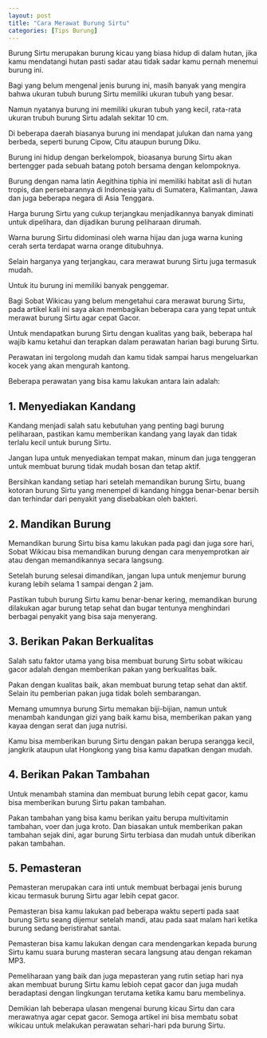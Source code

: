 ```yaml
---
layout: post
title: "Cara Merawat Burung Sirtu"
categories: [Tips Burung]
---
```


Burung Sirtu merupakan burung kicau yang biasa hidup di dalam hutan, jika kamu mendatangi hutan pasti sadar atau tidak sadar kamu pernah menemui burung ini.

Bagi yang belum mengenal jenis burung ini, masih banyak yang mengira bahwa ukuran tubuh burung Sirtu memiliki ukuran tubuh yang besar.

Namun nyatanya burung ini memiliki ukuran tubuh yang kecil, rata-rata ukuran trubuh burung Sirtu adalah sekitar 10 cm.

Di beberapa daerah biasanya burung ini mendapat julukan dan nama yang berbeda, seperti burung Cipow, Citu ataupun burung Diku.

Burung ini hidup dengan berkelompok, bioasanya burung Sirtu akan bertengger pada sebuah batang potoh bersama dengan kelompoknya.

Burung dengan nama latin Aegithina tiphia ini memiliki habitat asli di hutan tropis, dan persebarannya di Indonesia yaitu di Sumatera, Kalimantan, Jawa dan juga beberapa negara di Asia Tenggara.

Harga burung Sirtu yang cukup terjangkau menjadikannya banyak diminati untuk dipelihara, dan dijadikan burung peliharaan dirumah.

Warna burung Sirtu didominasi oleh warna hijau dan juga warna kuning cerah serta terdapat warna orange ditubuhnya.

Selain harganya yang terjangkau, cara merawat burung Sirtu juga termasuk mudah.

Untuk itu burung ini memiliki banyak penggemar.

Bagi Sobat Wikicau yang belum mengetahui cara merawat burung Sirtu, pada artikel kali ini saya akan membagikan beberapa cara yang tepat untuk merawat burung Sirtu agar cepat Gacor.

Untuk mendapatkan burung Sirtu dengan kualitas yang baik, beberapa hal wajib kamu ketahui dan terapkan dalam perawatan harian bagi burung Sirtu.

Perawatan ini tergolong mudah dan kamu tidak sampai harus mengeluarkan kocek yang akan mengurah kantong.

Beberapa perawatan yang bisa kamu lakukan antara lain adalah:

## 1. Menyediakan Kandang

Kandang menjadi salah satu kebutuhan yang penting bagi burung peliharaan, pastikan kamu memberikan kandang yang layak dan tidak terlalu kecil untuk burung Sirtu.

Jangan lupa untuk menyediakan tempat makan, minum dan juga tenggeran untuk membuat burung tidak mudah bosan dan tetap aktif.

Bersihkan kandang setiap hari setelah memandikan burung Sirtu, buang kotoran burung Sirtu yang menempel di kandang hingga benar-benar bersih dan terhindar dari penyakit yang disebabkan oleh bakteri.

## 2. Mandikan Burung

Memandikan burung Sirtu bisa kamu lakukan pada pagi dan juga sore hari, Sobat Wikicau bisa memandikan burung dengan cara menyemprotkan air atau dengan memandikannya secara langsung.

Setelah burung selesai dimandikan, jangan lupa untuk menjemur burung kurang lebih selama 1 sampai dengan 2 jam.

Pastikan tubuh burung Sirtu kamu benar-benar kering, memandikan burung dilakukan agar burung tetap sehat dan bugar tentunya menghindari berbagai penyakit yang bisa saja menyerang.

## 3. Berikan Pakan Berkualitas

Salah satu faktor utama yang bisa membuat burung Sirtu sobat wikicau gacor adalah dengan memberikan pakan yang berkualitas baik.

Pakan dengan kualitas baik, akan membuat burung tetap sehat dan aktif. Selain itu pemberian pakan juga tidak boleh sembarangan.

Memang umumnya burung Sirtu memakan biji-bijian, namun untuk menambah kandungan gizi yang baik kamu bisa, memberikan pakan yang kayaa dengan serat dan juga nutrisi.

Kamu bisa memberikan burung Sirtu dengan pakan berupa serangga kecil, jangkrik ataupun ulat Hongkong yang bisa kamu dapatkan dengan mudah.

## 4. Berikan Pakan Tambahan

Untuk menambah stamina dan membuat burung lebih cepat gacor, kamu bisa memberikan burung Sirtu pakan tambahan.

Pakan tambahan yang bisa kamu berikan yaitu berupa multivitamin tambahan, voer dan juga kroto. Dan biasakan untuk memberikan pakan tambahan sejak dini, agar burung Sirtu terbiasa dan mudah untuk diberikan pakan tambahan.

## 5. Pemasteran

Pemasteran merupakan cara inti untuk membuat berbagai jenis burung kicau termasuk burung Sirtu agar lebih cepat gacor.

Pemasteran bisa kamu lakukan pad beberapa waktu seperti pada saat burung Sirtu seang dijemur setelah mandi, atau pada saat malam hari ketika burung sedang beristirahat santai.

Pemasteran bisa kamu lakukan dengan cara mendengarkan kepada burung Sirtu kamu suara burung masteran secara langsung atau dengan rekaman MP3.

Pemeliharaan yang baik dan juga mepasteran yang rutin setiap hari nya akan membuat burung Sirtu kamu lebioh cepat gacor dan juga mudah beradaptasi dengan lingkungan terutama ketika kamu baru membelinya.

Demikian lah beberapa ulasan mengenai burung kicau Sirtu dan cara merawatnya agar cepat gacor. Semoga artikel ini bisa membatu sobat wikicau untuk melakukan perawatan sehari-hari pda burung Sirtu.